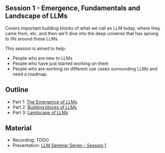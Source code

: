 ## Session 1 - Emergence, Fundamentals and Landscape of LLMs 

Covers important building blocks of what we call an LLM today, where they came from, etc. and then we'll dive into the deep universe that has sprung to life around these LLMs.

This session is aimed to help:
* People who are new to LLMs
* People who have  just started working on them
* People who are working on different use cases surrounding LLMs and need a roadmap.

## Outline

* Part 1: [The Emergence of LLMs](part_1_emergence_of_llms)
* Part 2: [Building blocks of LLMs](part_2_building_blocks_of_llms)
* Part 3: [Landscape of LLMs](part_3_landscape_of_llms)

## Material

* Recording: TODO
* Presentation: [LLM Seminar Series - Session 1](https://www.canva.com/design/DAFypvc2pwc/u6-4xbx3ELYMcufIg-rShw/view?utm_content=DAFypvc2pwc&utm_campaign=designshare&utm_medium=link&utm_source=editor)